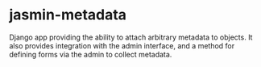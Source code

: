 # jasmin-metadata

Django app providing the ability to attach arbitrary metadata to objects. It also
provides integration with the admin interface, and a method for defining forms
via the admin to collect metadata.
